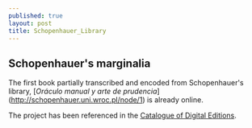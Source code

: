 ```yaml
---
published: true
layout: post
title: Schopenhauer_Library
---
```

## Schopenhauer's marginalia


The first book partially transcribed and encoded from Schopenhauer's library, [_Oráculo manual y arte de prudencia_] (http://schopenhauer.uni.wroc.pl/node/1) is already online.

The project has been referenced in the [Catalogue of Digital Editions]( https://dig-ed-cat.acdh.oeaw.ac.at/editions/detail/225).
